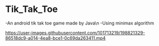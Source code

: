 # Tik_Tak_Toe
-An android tik tak toe game made by Java\n
-Using minimax algorithm






https://user-images.githubusercontent.com/101713219/198821329-86518dc9-a014-4ea8-bce1-0c69da263411.mp4

